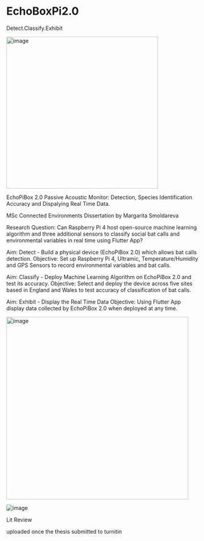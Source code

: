 # EchoBoxPi2.0

Detect.Classify.Exhibit


<img width="398" alt="image" src="https://github.com/Rita888/EchoPiBox-2.0/assets/93122551/ce94ce5b-daa7-4f7f-b86f-efd7c5d6ff24">


EchoPiBox 2.0 Passive Acoustic Monitor: Detection, Species Identification Accuracy and Dispalying Real Time Data.

MSc Connected Environments Dissertation by Margarita Smoldareva

Research Question:
Can Raspberry Pi 4 host open-source machine learning algorithm and three additional sensors to classify social bat calls and environmental variables in real time using Flutter App? 

Aim: Detect - Build a physical device (EchoPiBox 2.0) which allows bat calls detection. 
Objective: Set up Raspberry Pi 4, Ultramic, Temperature/Humidity and GPS Sensors to record environmental variables and bat calls. 

Aim: Classify - Deploy Machine Learning Algorithm on EchoPiBox 2.0 and test its accuracy. 
Objective: Select and deploy the device across five sites based in England and Wales to test accuracy of classification of bat calls. 

Aim: Exhibit - Display the Real Time Data
Objective: Using Flutter App display data collected by EchoPiBox 2.0 when deployed at any time. 

<img width="478" alt="image" src="https://github.com/Rita888/EchoPiBox-2.0/assets/93122551/d25ad18e-8482-4845-80e0-71161bda71d6">

![image](https://github.com/Rita888/EchoPiBox-2.0/assets/93122551/abdcd3e3-e589-471b-a97b-83a43562be20)



Lit Review 

uploaded once the thesis submitted to turnitin 

